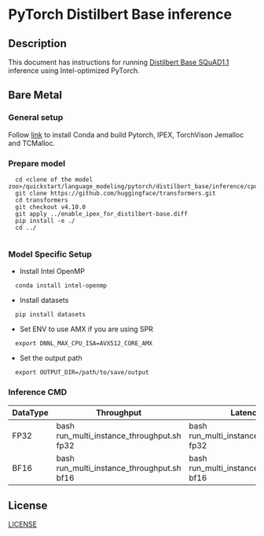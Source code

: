 <!--- 0. Title -->
# PyTorch Distilbert Base inference

<!-- 10. Description -->
## Description

This document has instructions for running [Distilbert Base SQuAD1.1](https://huggingface.co/distilbert-base-uncased-distilled-squad) inference using Intel-optimized PyTorch.

## Bare Metal
### General setup

Follow [link](/docs/general/pytorch/BareMetalSetup.md) to install Conda and build Pytorch, IPEX, TorchVison Jemalloc and TCMalloc.

### Prepare model
```
  cd <clone of the model zoo>/quickstart/language_modeling/pytorch/distilbert_base/inference/cpu
  git clone https://github.com/huggingface/transformers.git
  cd transformers
  git checkout v4.10.0
  git apply ../enable_ipex_for_distilbert-base.diff
  pip install -e ./
  cd ../
   
```
### Model Specific Setup
* Install Intel OpenMP
```
  conda install intel-openmp
```

* Install datasets
```
  pip install datasets
```

* Set ENV to use AMX if you are using SPR
```
  export DNNL_MAX_CPU_ISA=AVX512_CORE_AMX
```
* Set the output path
```
  export OUTPUT_DIR=/path/to/save/output
```


### Inference CMD

|  DataType   | Throughput  |  Latency    |   Accuracy  |
| ----------- | ----------- | ----------- | ----------- |
| FP32        | bash run_multi_instance_throughput.sh fp32 | bash run_multi_instance_realtime.sh fp32 | bash run_accuracy.sh fp32 |
| BF16        | bash run_multi_instance_throughput.sh bf16 | bash run_multi_instance_realtime.sh bf16 | bash run_accuracy.sh bf16 |



<!--- 80. License -->
## License
[LICENSE](https://github.com/IntelAI/models/blob/master/LICENSE)

